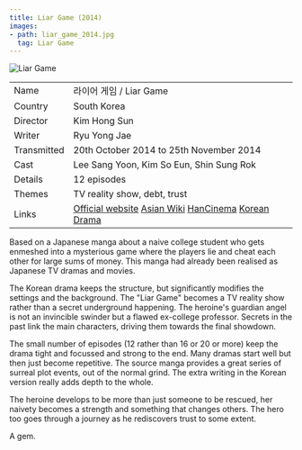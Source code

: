 ```yaml
---
title: Liar Game (2014)
images:
- path: liar_game_2014.jpg
  tag: Liar Game
---
```

![Liar Game](liar_game_2014.jpg)

| | |
|-|-|
Name|&#46972;&#51060;&#50612; &#44172;&#51076; / Liar Game
Country|South Korea
Director|Kim Hong Sun
Writer|Ryu Yong Jae
Transmitted|20th October 2014 to 25th November 2014
Cast|Lee Sang Yoon, Kim So Eun, Shin Sung Rok
Details|12 episodes
Themes|TV reality show, debt, trust
Links|[Official website](http://program.tving.com/tvn/liargame) [Asian Wiki](http://asianwiki.com/Liar_Game_(Korean_Drama)) [HanCinema](https://www.hancinema.net/korean_drama_Liar_Game.php) [Korean Drama](https://www.koreandrama.org/liar-game/)

Based on a Japanese manga about a naive college student who gets enmeshed
into a mysterious game where the players lie and cheat each other for
large sums of money. This manga had already been realised as Japanese TV
dramas and movies.

The Korean drama keeps the structure, but significantly modifies the
settings and the background. The "Liar Game" becomes a TV reality show
rather than a secret underground happening. The heroine's guardian angel
is not an invincible swinder but a flawed ex-college professor. Secrets
in the past link the main characters, driving them towards the final
showdown.

The small number of episodes (12 rather than 16 or 20 or more) keep the drama
tight and focussed and strong to the end. Many dramas start well but then just
become repetitive. The source manga provides a great series of surreal plot events,
out of the normal grind. The extra writing in the Korean version really
adds depth to the whole.

The heroine develops to be more than just someone to be rescued, her naivety
becomes a strength and something that changes others. The hero too goes
through a journey as he rediscovers trust to some extent.

A gem.
